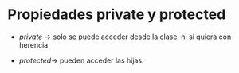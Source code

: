 # Propiedades private y protected

- *private* -> solo se puede acceder desde la clase, ni si quiera con herencia

- *protected*-> pueden acceder las hijas. 

